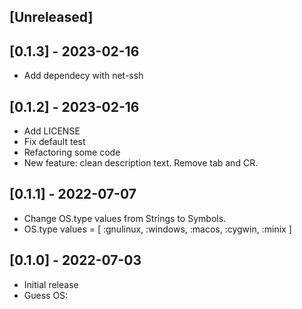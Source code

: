 ## [Unreleased]

## [0.1.3] - 2023-02-16

- Add dependecy with net-ssh

## [0.1.2] - 2023-02-16

- Add LICENSE
- Fix default test
- Refactoring some code
- New feature: clean description text. Remove tab and CR.

## [0.1.1] - 2022-07-07

- Change OS.type values from Strings to Symbols.
- OS.type values = [ :gnulinux, :windows, :macos, :cygwin, :minix ]

## [0.1.0] - 2022-07-03

- Initial release
- Guess OS:
